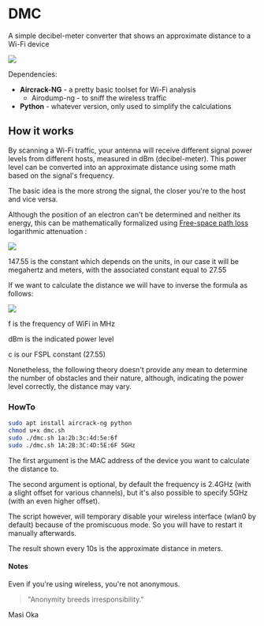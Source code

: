 # DMC
A simple decibel-meter converter that shows an approximate distance to a Wi-Fi device

![](https://raw.githubusercontent.com/cryptolok/DMC/master/logo.png)

Dependencies:
* **Aircrack-NG** - a pretty basic toolset for Wi-Fi analysis
	- Airodump-ng - to sniff the wireless traffic
* **Python** - whatever version, only used to simplify the calculations

## How it works

By scanning a Wi-Fi traffic, your antenna will receive different signal power levels from different hosts, measured in dBm (decibel-meter).
This power level can be converted into an approximate distance using some math based on the signal's frequency.

The basic idea is the more strong the signal, the closer you're to the host and vice versa. 

Although the position of an electron can't be determined and neither its energy, this can be mathematically formalized using [Free-space path loss](https://en.wikipedia.org/wiki/Free-space_path_loss) logarithmic attenuation :

![](https://wikimedia.org/api/rest_v1/media/math/render/svg/d67383c841df29b0a53dc71afe86ae84683232df)

147.55 is the constant which depends on the units, in our case it will be megahertz and meters, with the associated constant equal to 27.55

If we want to calculate the distance we will have to inverse the formula as follows:

![](https://raw.githubusercontent.com/cryptolok/DMC/master/formula.png)

f is the frequency of WiFi in MHz

dBm is the indicated power level

c is our FSPL constant (27.55)

Nonetheless, the following theory doesn't provide any mean to determine the number of obstacles and their nature, although, indicating the power level correctly, the distance may vary.

### HowTo

```bash
sudo apt install aircrack-ng python
chmod u+x dmc.sh
sudo ./dmc.sh 1a:2b:3c:4d:5e:6f
sudo ./dmc.sh 1A:2B:3C:4D:5E:6F 5GHz
```

The first argument is the MAC address of the device you want to calculate the distance to.

The second argument is optional, by default the frequency is 2.4GHz (with a slight offset for various channels), but it's also possible to specify 5GHz (with an even higher offset).

The script however, will temporary disable your wireless interface (wlan0 by default) because of the promiscuous mode. So you will have to restart it manually afterwards.

The result shown every 10s is the approximate distance in meters.

#### Notes

Even if you're using wireless, you're not anonymous.

> "Anonymity breeds irresponsibility."

Masi Oka
